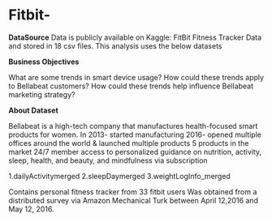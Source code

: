 # Fitbit-



**DataSource**
Data is publicly available on Kaggle: FitBit Fitness Tracker Data and stored in 18 csv files. This analysis uses the below datasets

**Business Objectives**

What are some trends in smart device usage?
How could these trends apply to Bellabeat customers?
How could these trends help influence Bellabeat marketing strategy?


**About Dataset**

Bellabeat is a high-tech company that manufactures health-focused smart products for women.
In 2013- started manufacturing
2016- opened multiple offices around the world & launched multiple products
5 products in the market
24/7 member access to personalized guidance on nutrition, activity, sleep, health, and beauty, and mindfulness via subscription

1.dailyActivitymerged 
2.sleepDaymerged
3.weightLogInfo_merged

Contains personal fitness tracker from 33 fitbit users
Was obtained from a distributed survey via Amazon Mechanical Turk between April 12,2016 and May 12, 2016.
